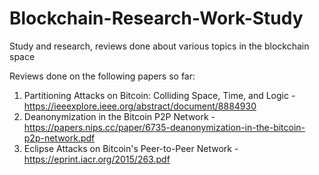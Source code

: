 # Blockchain-Research-Work-Study
Study and research, reviews done about various topics in the blockchain space

Reviews done on the following papers so far:
1) Partitioning Attacks on Bitcoin: Colliding Space, Time, and Logic - https://ieeexplore.ieee.org/abstract/document/8884930
2) Deanonymization in the Bitcoin P2P Network - https://papers.nips.cc/paper/6735-deanonymization-in-the-bitcoin-p2p-network.pdf
3) Eclipse Attacks on Bitcoin's Peer-to-Peer Network  - https://eprint.iacr.org/2015/263.pdf
